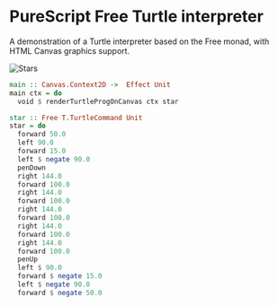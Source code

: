 # PureScript Free Turtle interpreter

A demonstration of a Turtle interpreter based on the Free monad, with HTML Canvas graphics support.

![Stars][stars]

```purescript
main :: Canvas.Context2D ->  Effect Unit
main ctx = do
  void $ renderTurtleProgOnCanvas ctx star

star :: Free T.TurtleCommand Unit
star = do
  forward 50.0
  left 90.0
  forward 15.0
  left $ negate 90.0
  penDown
  right 144.0
  forward 100.0
  right 144.0
  forward 100.0
  right 144.0
  forward 100.0
  right 144.0
  forward 100.0
  right 144.0
  forward 100.0
  penUp
  left $ 90.0
  forward $ negate 15.0
  left $ negate 90.0
  forward $ negate 50.0
```

[stars]: https://i.imgur.com/N6FZnni.png
